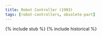 ```yaml
---
title: Robot Controller (1993)
tags: [robot-controllers, obsolete-part]
---
```


{% include stub %}
{% include historical %}
